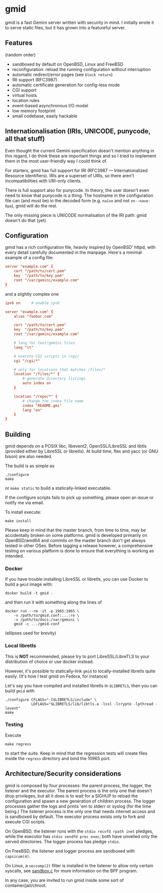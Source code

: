 # gmid

gmid is a fast Gemini server written with security in mind.  I
initially wrote it to serve static files, but it has grown into a
featureful server.


## Features

(random order)

 - sandboxed by default on OpenBSD, Linux and FreeBSD
 - reconfiguration: reload the running configuration without
   interruption
 - automatic redirect/error pages (see `block return`)
 - IRI support (RFC3987)
 - automatic certificate generation for config-less mode
 - CGI support
 - virtual hosts
 - location rules
 - event-based asynchronous I/O model
 - low memory footprint
 - small codebase, easily hackable


## Internationalisation (IRIs, UNICODE, punycode, all that stuff)

Even thought the current Gemini specification doesn't mention anything
in this regard, I do think these are important things and so I tried
to implement them in the most user-friendly way I could think of.

For starters, gmid has full support for IRI (RFC3987 —
Internationalized Resource Identifiers).  IRIs are a superset of URIs,
so there aren't incompatibilities with URI-only clients.

There is full support also for punycode.  In theory, the user doesn't
even need to know that punycode is a thing.  The hostname in the
configuration file can (and must be) in the decoded form (e.g. `naïve`
and not `xn--nave-6pa`), gmid will do the rest.

The only missing piece is UNICODE normalisation of the IRI path: gmid
doesn't do that (yet).


## Configuration

gmid has a rich configuration file, heavily inspired by OpenBSD'
httpd, with every detail carefully documented in the manpage.  Here's
a minimal example of a config file:

```conf
server "example.com" {
	cert "/path/to/cert.pem"
	key  "/path/to/key.pem"
	root "/var/gemini/example.com"
}
```

and a slightly complex one

```conf
ipv6 on     # enable ipv6

server "example.com" {
	alias "foobar.com"

	cert "/path/to/cert.pem"
	key  "/path/to/key.pem"
	root "/var/gemini/example.com"

	# lang for text/gemini files
	lang "it"

	# execute CGI scripts in /cgi/
	cgi "/cgi/*"

	# only for locations that matches /files/*
	location "/files/*" {
		# generate directory listings
		auto index on
	}

	location "/repo/*" {
		# change the index file name
		index "README.gmi"
		lang "en"
	}
}
```


## Building

gmid depends on a POSIX libc, libevent2, OpenSSL/LibreSSL and libtls
(provided either by LibreSSL or libretls).  At build time, flex and
yacc (or GNU bison) are also needed.

The build is as simple as

    ./configure
    make

or `make static` to build a statically-linked executable.

If the configure scripts fails to pick up something, please open an
issue or notify me via email.

To install execute:

    make install

Please keep in mind that the master branch, from time to time, may be
accidentally broken on some platforms.  gmid is developed primarily on
OpenBSD/amd64 and commits on the master branch don't get always tested
in other OSes.  Before tagging a release however, a comprehensive
testing on various platform is done to ensure that everything is
working as intended.


### Docker

If you have trouble installing LibreSSL or libretls, you can use
Docker to build a `gmid` image with:

    docker build -t gmid .

and then run it with something along the lines of

    docker run --rm -it -p 1965:1965 \
        -v /path/to/gmid.conf:...:ro \
        -v /path/to/docs:/var/gemini \
        gmid -c .../gmid.conf

(ellipses used for brevity)

### Local libretls

This is **NOT** recommended, please try to port LibreSSL/LibreTLS to
your distribution of choice or use docker instead.

However, it's possible to statically-link `gmid` to locally-installed
libretls quite easily.  (It's how I test gmid on Fedora, for instance)

Let's say you have compiled and installed libretls in `$LIBRETLS`,
then you can build `gmid` with

    ./configure CFLAGS="-I$LIBRETLS/include" \
                LDFLAGS="$LIBRETLS/lib/libtls.a -lssl -lcrypto -lpthread -levent"
    make

### Testing

Execute

    make regress

to start the suite.  Keep in mind that the regression tests will
create files inside the `regress` directory and bind the 10965 port.


## Architecture/Security considerations

gmid is composed by four processes: the parent process, the logger,
the listener and the executor.  The parent process is the only one
that doesn't drop privileges, but all it does is to wait for a SIGHUP
to reload the configuration and spawn a new generation of children
process.  The logger processes gather the logs and prints 'em to
stderr or syslog (for the time being.)  The listener process is the
only one that needs internet access and is sandboxed by default.  The
executor process exists only to fork and execute CGI scripts.

On OpenBSD, the listener runs with the `stdio recvfd rpath inet`
pledges, while the executor has `stdio sendfd proc exec`; both have
unveiled only the served directories.  The logger process has pledge
`stdio`.

On FreeBSD, the listener and logger process are sandboxed with `capsicum(4)`.

On Linux, a `seccomp(2)` filter is installed in the listener to allow
only certain syscalls, see [sandbox.c](sandbox.c) for more information
on the BPF program.

In any case, you are invited to run gmid inside some sort of
container/jail/chroot.
